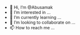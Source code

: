 - 👋 Hi, I’m @Abusamak
- 👀 I’m interested in ...
- 🌱 I’m currently learning ...
- 💞️ I’m looking to collaborate on ...
- 📫 How to reach me ...

<!---
Abusamak/Abusamak is a ✨ special ✨ repository because its `README.md` (this file) appears on your GitHub profile.
You can click the Preview link to take a look at your changes.
--->
